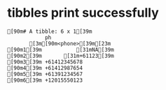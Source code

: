 # tibbles print successfully

    [90m# A tibble: 6 x 1[39m
                ph
           [3m[90m<phone>[39m[23m
    [90m1[39m           [31mNA[39m
    [90m2[39m       [31m+61123[39m
    [90m3[39m +61412345678
    [90m4[39m +61412987654
    [90m5[39m +61391234567
    [90m6[39m +12015550123

